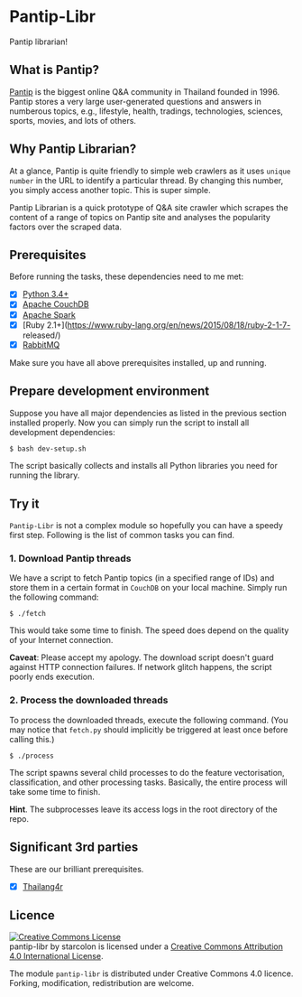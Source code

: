 # Pantip-Libr

Pantip librarian!

## What is Pantip?

[Pantip](http://www.pantip.com) is the biggest online Q&A community 
in Thailand founded in 1996. Pantip stores a very large 
user-generated questions and answers in numberous topics, 
e.g., lifestyle, health, tradings, technologies, sciences, 
sports, movies, and lots of others. 

## Why Pantip Librarian?

At a glance, Pantip is quite friendly to simple web crawlers 
as it uses `unique number` in the URL to identify a particular 
thread. By changing this number, you simply access another topic.
This is super simple.

Pantip Librarian is a quick prototype of Q&A site crawler 
which scrapes the content of a range of topics on Pantip site 
and analyses the popularity factors over the scraped data.

## Prerequisites

Before running the tasks, these dependencies need to me met:

- [x] [Python 3.4+](https://www.python.org/download/releases/3.4.3/)
- [x] [Apache CouchDB](http://couchdb.apache.org/)
- [x] [Apache Spark](http://spark.apache.org/)
- [x] [Ruby 2.1+](https://www.ruby-lang.org/en/news/2015/08/18/ruby-2-1-7-
released/)
- [x] [RabbitMQ](https://www.rabbitmq.com)

Make sure you have all above prerequisites installed, up and running.

## Prepare development environment

Suppose you have all major dependencies as listed in the previous 
section installed properly. Now you can simply run the script 
to install all development dependencies:

```bash
$ bash dev-setup.sh
```

The script basically collects and installs all Python libraries you 
need for running the library.

## Try it

`Pantip-Libr` is not a complex module so hopefully you can have a 
speedy first step. Following is the list of common tasks you can 
find.

### 1. Download Pantip threads

We have a script to fetch Pantip topics (in a specified range of IDs) 
and store them in a certain format in `CouchDB` on your local machine. 
Simply run the following command:

```
$ ./fetch
```

This would take some time to finish. The speed does depend on 
the quality of your Internet connection.

**Caveat**: Please accept my apology. The download script doesn't 
guard against HTTP connection failures. If network glitch happens, 
the script poorly ends execution.

### 2. Process the downloaded threads

To process the downloaded threads, execute the following 
command. (You may notice that `fetch.py` should implicitly 
be triggered at least once before calling this.)

```
$ ./process
```

The script spawns several child processes to do the feature vectorisation, 
classification, and other processing tasks. Basically, the entire 
process will take some time to finish.

**Hint**. The subprocesses leave its access logs in the root directory 
of the repo.


## Significant 3rd parties

These are our brilliant prerequisites.

- [x] [Thailang4r](https://github.com/veer66/thailang4r)



## Licence

<a rel="license" href="http://creativecommons.org/licenses/by/4.0/"><img alt="Creative Commons License" style="border-width:0" src="https://i.creativecommons.org/l/by/4.0/80x15.png" /></a><br /><span xmlns:dct="http://purl.org/dc/terms/" property="dct:title">pantip-libr</span> by <span xmlns:cc="http://creativecommons.org/ns#" property="cc:attributionName">starcolon</span> is licensed under a <a rel="license" href="http://creativecommons.org/licenses/by/4.0/">Creative Commons Attribution 4.0 International License</a>.

The module `pantip-libr` is distributed under 
Creative Commons 4.0 licence. Forking, modification, 
redistribution are welcome.

